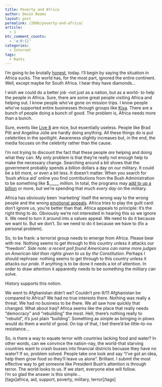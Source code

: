 ```yaml
---
title: Poverty and Africa
author: Devin Reams
layout: post
permalink: /2006/poverty-and-africa/
article:
  - 1
btc_comment_counts:
  - 'a:0:{}'
categories:
  - Internet
tags:
  - Rants
---
```

I&#8217;m going to be brutally [honest][1], today. I&#8217;ll begin by saying the situation in Africa sucks. The world has, for the most part, ignored the entire continent. Well, except maybe for South Africa. I hear they have diamonds&#8230;

I wish we could do a better job -not just as a nation, but as a world- to help the people in Africa. Sure, there are some great people visiting Africa and helping out. I know people who&#8217;ve gone on mission trips. I know people who&#8217;ve supported entire businesses through groups like [Kiva][2]. There are a bunch of people doing a bunch of good. The problem is, Africa needs more than a bunch.

Sure, events like [Live 8][3] are nice, but essentially useless. People like Brad Pitt and Angelina Jolie are hardly doing anything. All these things do is put celebrities in the spotlight. Awareness slightly increases but, in the end, the media focuses on the celebrity rather than the cause.

I&#8217;m not trying to discount the fact that these people *are* helping and doing what they can. My only problem is that they&#8217;re really not enough help to make the necessary change. Searching around a bit shows that the government probably spends a billion dollars a day on our military. It could be a bit more, or even a bit less. It doesn&#8217;t matter. When you search for &#8216;bush africa aid&#8217; online you find contributions from the Bush Administration to be something like $\_____ million. In total, the programs may [add to up a billion][4] or more, but we&#8217;re spending that much *every day* on the military.

Africa has obviously been &#8216;marketing&#8217; itself the wrong way to the wrong people and the wrong [emotional appeals][5]. Africa tries to play the guilt card: don&#8217;t ignore us, you&#8217;re better than that. Africa appeals to principle: it&#8217;s the right thing to do. Obviously we&#8217;re not interested in hearing this so we ignore it. We need to turn it around into a values appeal. We need to do it because we want to. But we don&#8217;t. So we need to do it because we have to (fix a personal problem).

So, to be frank: a terrorist group needs to emerge from Africa. Please bear with me. Nothing seems to get through to this country unless it attacks our &#8220;freedom&#8221;. *Side note: a recent poll found Americans can name more judges on American Idol than rights given to us by the Constitution*. Perhaps I should rephrase: nothing seems to get through to this country unless it attacks our *pride*. If anything is to be done it needs a lot of attention. In order to draw attention it apparently needs to be something the military can solve.

History supports this notion.

We went to Afghanistan didn&#8217;t we? Couldn&#8217;t pre-9/11 Afghanistan be compared to Africa? We had no true interests there. Nothing was really a threat. We had no business to be there. We all saw how quickly that changed. What about Iraq? Africa seems like the place that really needs &#8220;democracy&#8221; and &#8220;rebuilding&#8221; the most. Hell, there&#8217;s nothing really to &#8220;rebuild&#8221;, it&#8217;s just plain &#8220;building&#8221;. Something as simple as bringing in plows would do them a world of good. On top of that, I bet there&#8217;d be little-to-no resistance&#8230;

So, is there a way to equate terror with countries lacking food and water? In other words, can we convince the nation-nay, the world-that starving countries want to crash busses into financial districts becuase they have no water? If so, problem solved. People take one look and say &#8220;I&#8217;ve got an idea, help them grow food so they&#8217;ll leave us alone&#8221;. Brilliant. I submit the most effective way to get someone like President Bush&#8217;s attention is through terror. The world looks to us. If we start, everyone else will follow.  
I&#8217;m so glad the answer is this simple&#8230;  
[tags]africa, aid, support, poverty, military, terror[/tags]

 [1]: http://devinreams.com/2006/03/03/honesty-challenge/
 [2]: http://www.kiva.org/
 [3]: http://www.live8live.com/
 [4]: http://www.fpif.org/fpiftxt/171
 [5]: http://davidmaister.com/blog/27/